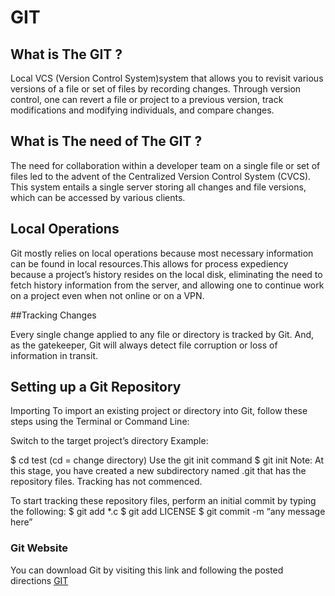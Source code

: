 # GIT


## What is The GIT ?

Local VCS (Version Control System)system that allows you to revisit various versions of a file or set of files by recording changes. Through version control,
one can revert a file or project to a previous version, track modifications and modifying individuals, and compare changes.

## What is The need of The GIT ?

The need for collaboration within a developer team on a single file or set of files led to the advent of the Centralized Version Control System (CVCS).
This system entails a single server storing all changes and file versions, which can be accessed by various clients.

## Local Operations

Git mostly relies on local operations because most necessary information can be found in local resources.This allows for process expediency because 
a project’s history resides on the local disk, eliminating the need to fetch history information from the server, and allowing one to continue work 
on a project even when not online or on a VPN.

##Tracking Changes

Every single change applied to any file or directory is tracked by Git. And, as the gatekeeper, Git will always detect file corruption or loss of
information in transit.

## Setting up a Git Repository

Importing
To import an existing project or directory into Git, follow these steps using the Terminal or Command Line:

Switch to the target project’s directory
Example:

$ cd test (cd = change directory)
Use the git init command
$ git init
Note: At this stage, you have created a new subdirectory named .git that has the repository files. Tracking has not commenced.

To start tracking these repository files, perform an initial commit by typing the following:
$ git add *.c
$ git add LICENSE
$ git commit -m “any message here”


### Git Website

You can download Git by visiting this link and following the posted directions [GIT](http://git-scm.com/download/win) 
